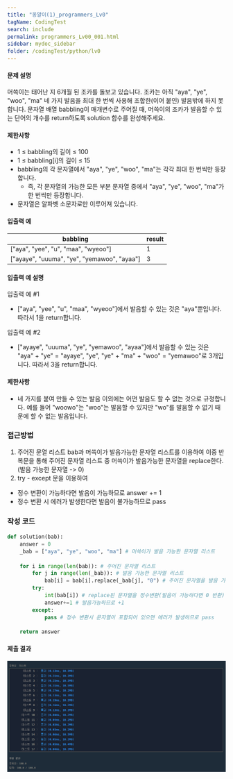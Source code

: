 ```yaml
---
title: "옹알이(1)_programmers_Lv0"
tagName: CodingTest
search: include
permalink: programmers_Lv00_001.html
sidebar: mydoc_sidebar
folder: /codingTest/python/lv0
---
```



#### 문제 설명 <br>

머쓱이는 태어난 지 6개월 된 조카를 돌보고 있습니다. 조카는 아직 "aya", "ye", "woo", "ma" 네 가지 발음을 최대 한 번씩 사용해 조합한(이어 붙인) 발음밖에 하지 못합니다. 문자열 배열 babbling이 매개변수로 주어질 때, 머쓱이의 조카가 발음할 수 있는 단어의 개수를 return하도록 solution 함수를 완성해주세요.

#### 제한사항 <br>

- 1 ≤ babbling의 길이 ≤ 100
- 1 ≤ babbling[i]의 길이 ≤ 15
- babbling의 각 문자열에서 "aya", "ye", "woo", "ma"는 각각 최대 한 번씩만 등장합니다.
  - 즉, 각 문자열의 가능한 모든 부분 문자열 중에서 "aya", "ye", "woo", "ma"가 한 번씩만 등장합니다.
- 문자열은 알파벳 소문자로만 이루어져 있습니다.

#### 입출력 예 <br>
  
babbling|result
---|---
["aya", "yee", "u", "maa", "wyeoo"]|1
["ayaye", "uuuma", "ye", "yemawoo", "ayaa"]|3
  
#### 입출력 예 설명 <br>

입출력 예 #1
- ["aya", "yee", "u", "maa", "wyeoo"]에서 발음할 수 있는 것은 "aya"뿐입니다. 따라서 1을 return합니다.

입출력 예 #2
- ["ayaye", "uuuma", "ye", "yemawoo", "ayaa"]에서 발음할 수 있는 것은 "aya" + "ye" = "ayaye", "ye", "ye" + "ma" + "woo" = "yemawoo"로 3개입니다. 따라서 3을 return합니다.

#### 제한사항 <br>

 - 네 가지를 붙여 만들 수 있는 발음 이외에는 어떤 발음도 할 수 없는 것으로 규정합니다. 예를 들어 "woowo"는 "woo"는 발음할 수 있지만 "wo"를 발음할 수 없기 때문에 할 수 없는 발음입니다.

### 접근방법 <br>

1. 주어진 문열 리스트 bab과 머쓱이가 발음가능한 문자열 리스트를 이용하여 이중 반복문을 통해 주어진 문자열 리스트 중 머쓱이가 발음가능한 문자열을 replace한다. (발음 가능한 문자열 -> 0)
2. try - except 문을 이용하여 
 - 정수 변환이 가능하다면 발음이 가능하므로 answer += 1
 - 정수 변환 시 에러가 발생한다면 발음이 불가능하므로 pass

### 작성 코드 <br>

```python
def solution(bab):
    answer = 0
    _bab = ["aya", "ye", "woo", "ma"] # 머쓱이가 발음 가능한 문자열 리스트
    
    for i in range(len(bab)): # 주어진 문자열 리스트
        for j in range(len(_bab)): # 발음 가능한 문자열 리스트
            bab[i] = bab[i].replace(_bab[j], "0") # 주어진 문자열을 발음 가능한 문자열과 비교하여 replace
        try:
            int(bab[i]) # replace된 문자열을 정수변환(발음이 가능하다면 0 반환)
            answer+=1 # 발음가능하므로 +1
        except:
            pass # 정수 변환시 문자열이 포함되어 있으면 에러가 발생하므로 pass
   
    return answer
```

#### 제출 결과

![제출 결과](\images\programmers_Lv00_001.png)



